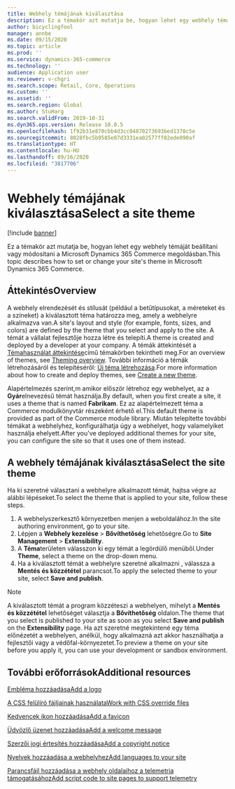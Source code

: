 ```yaml
---
title: Webhely témájának kiválasztása
description: Ez a témakör azt mutatja be, hogyan lehet egy webhely témáját beállítani vagy módosítani a Microsoft Dynamics 365 Commerce megoldásban.
author: bicyclingfool
manager: annbe
ms.date: 09/15/2020
ms.topic: article
ms.prod: ''
ms.service: dynamics-365-commerce
ms.technology: ''
audience: Application user
ms.reviewer: v-chgri
ms.search.scope: Retail, Core, Operations
ms.custom: ''
ms.assetid: ''
ms.search.region: Global
ms.author: StuHarg
ms.search.validFrom: 2019-10-31
ms.dyn365.ops.version: Release 10.0.5
ms.openlocfilehash: 1f92b31e870cbb4d3cc04870273693bed1378c5e
ms.sourcegitcommit: 8028fbc5b9585e87d3331ea02577ff82ede090af
ms.translationtype: HT
ms.contentlocale: hu-HU
ms.lasthandoff: 09/16/2020
ms.locfileid: "3817706"
---
```

# <a name="select-a-site-theme"></a><span data-ttu-id="34724-103">Webhely témájának kiválasztása</span><span class="sxs-lookup"><span data-stu-id="34724-103">Select a site theme</span></span>

[!include [banner](includes/banner.md)]

<span data-ttu-id="34724-104">Ez a témakör azt mutatja be, hogyan lehet egy webhely témáját beállítani vagy módosítani a Microsoft Dynamics 365 Commerce megoldásban.</span><span class="sxs-lookup"><span data-stu-id="34724-104">This topic describes how to set or change your site's theme in Microsoft Dynamics 365 Commerce.</span></span>

## <a name="overview"></a><span data-ttu-id="34724-105">Áttekintés</span><span class="sxs-lookup"><span data-stu-id="34724-105">Overview</span></span>

<span data-ttu-id="34724-106">A webhely elrendezését és stílusát (például a betűtípusokat, a méreteket és a színeket) a kiválasztott téma határozza meg, amely a webhelyre alkalmazva van.</span><span class="sxs-lookup"><span data-stu-id="34724-106">A site's layout and style (for example, fonts, sizes, and colors) are defined by the theme that you select and apply to the site.</span></span> <span data-ttu-id="34724-107">A témát a vállalat fejlesztője hozza létre és telepíti.</span><span class="sxs-lookup"><span data-stu-id="34724-107">A theme is created and deployed by a developer at your company.</span></span> <span data-ttu-id="34724-108">A témák áttekintését a [Témahasználat áttekintése](http://)című témakörben tekintheti meg.</span><span class="sxs-lookup"><span data-stu-id="34724-108">For an overview of themes, see [Theming overview](http://).</span></span> <span data-ttu-id="34724-109">További információ a témák létrehozásáról és telepítéséről: [Új téma létrehozása](http://).</span><span class="sxs-lookup"><span data-stu-id="34724-109">For more information about how to create and deploy themes, see [Create a new theme](http://).</span></span>

<span data-ttu-id="34724-110">Alapértelmezés szerint,m amikor először létrehoz egy webhelyet, az a **Gyár**elnevezésű témát használja.</span><span class="sxs-lookup"><span data-stu-id="34724-110">By default, when you first create a site, it uses a theme that is named **Fabrikam**.</span></span> <span data-ttu-id="34724-111">Ez az alapértelmezett téma a Commerce modulkönyvtár részeként érhető el.</span><span class="sxs-lookup"><span data-stu-id="34724-111">This default theme is provided as part of the Commerce module library.</span></span> <span data-ttu-id="34724-112">Miután telepítette további témákat a webhelyhez, konfigurálhatja úgy a webhelyet, hogy valamelyiket használja ehelyett.</span><span class="sxs-lookup"><span data-stu-id="34724-112">After you've deployed additional themes for your site, you can configure the site so that it uses one of them instead.</span></span>

## <a name="select-the-site-theme"></a><span data-ttu-id="34724-113">A webhely témájának kiválasztása</span><span class="sxs-lookup"><span data-stu-id="34724-113">Select the site theme</span></span>

<span data-ttu-id="34724-114">Ha ki szeretné választani a webhelyre alkalmazott témát, hajtsa végre az alábbi lépéseket.</span><span class="sxs-lookup"><span data-stu-id="34724-114">To select the theme that is applied to your site, follow these steps.</span></span>

1. <span data-ttu-id="34724-115">A webhelyszerkesztő környezetben menjen a weboldalához.</span><span class="sxs-lookup"><span data-stu-id="34724-115">In the site authoring environment, go to your site.</span></span>
1. <span data-ttu-id="34724-116">Lépjen a **Webhely kezelése** \> **Bővíthetőség** lehetőségre.</span><span class="sxs-lookup"><span data-stu-id="34724-116">Go to **Site Management** \> **Extensibility**.</span></span>
1. <span data-ttu-id="34724-117">A **Téma**területen válasszon ki egy témát a legördülő menüből.</span><span class="sxs-lookup"><span data-stu-id="34724-117">Under **Theme**, select a theme on the drop-down menu.</span></span>
1. <span data-ttu-id="34724-118">Ha a kiválasztott témát a webhelyre szeretné alkalmazni , válassza a **Mentés és közzététel** parancsot.</span><span class="sxs-lookup"><span data-stu-id="34724-118">To apply the selected theme to your site, select **Save and publish**.</span></span>

> [!NOTE]
> <span data-ttu-id="34724-119">A kiválasztott témát a program közzéteszi a webhelyen, mihelyt a **Mentés és közzététel** lehetőséget választja a **Bővíthetőség** oldalon.</span><span class="sxs-lookup"><span data-stu-id="34724-119">The theme that you select is published to your site as soon as you select **Save and publish** on the **Extensibility** page.</span></span> <span data-ttu-id="34724-120">Ha azt szeretné megtekintené egy téma előnézetét a webhelyen, anélkül, hogy alkalmazná azt akkor használhatja a fejlesztői vagy a védőfal-környezetet.</span><span class="sxs-lookup"><span data-stu-id="34724-120">To preview a theme on your site before you apply it, you can use your development or sandbox environment.</span></span>

## <a name="additional-resources"></a><span data-ttu-id="34724-121">További erőforrások</span><span class="sxs-lookup"><span data-stu-id="34724-121">Additional resources</span></span>

[<span data-ttu-id="34724-122">Embléma hozzáadása</span><span class="sxs-lookup"><span data-stu-id="34724-122">Add a logo</span></span>](add-logo.md)

[<span data-ttu-id="34724-123">A CSS felülíró fájljainak használata</span><span class="sxs-lookup"><span data-stu-id="34724-123">Work with CSS override files</span></span>](css-override-files.md)

[<span data-ttu-id="34724-124">Kedvencek ikon hozzáadása</span><span class="sxs-lookup"><span data-stu-id="34724-124">Add a favicon</span></span>](add-favicon.md)

[<span data-ttu-id="34724-125">Üdvözlő üzenet hozzáadása</span><span class="sxs-lookup"><span data-stu-id="34724-125">Add a welcome message</span></span>](add-welcome-message.md)

[<span data-ttu-id="34724-126">Szerzői jogi értesítés hozzáadása</span><span class="sxs-lookup"><span data-stu-id="34724-126">Add a copyright notice</span></span>](add-copyright-notice.md)

[<span data-ttu-id="34724-127">Nyelvek hozzáadása a webhelyhez</span><span class="sxs-lookup"><span data-stu-id="34724-127">Add languages to your site</span></span>](add-languages-to-site.md)

[<span data-ttu-id="34724-128">Parancsfájl hozzáadása a webhely oldalaihoz a telemetria támogatásához</span><span class="sxs-lookup"><span data-stu-id="34724-128">Add script code to site pages to support telemetry</span></span>](add-telemetry.md)
